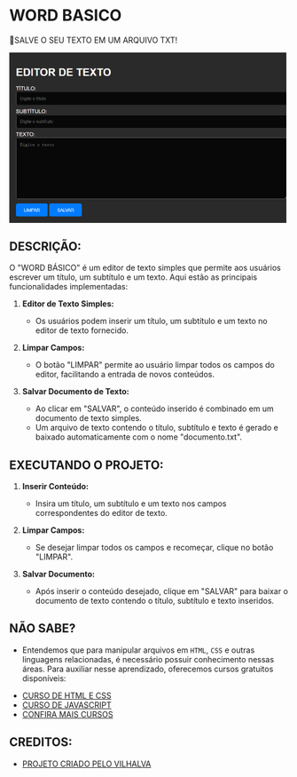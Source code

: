 # WORD BASICO
🔐SALVE O SEU TEXTO EM UM ARQUIVO TXT! 

<img src="FOTO.png" align="center" width="500"> <br>

## DESCRIÇÃO:
O "WORD BÁSICO" é um editor de texto simples que permite aos usuários escrever um título, um subtítulo e um texto. Aqui estão as principais funcionalidades implementadas:

1. **Editor de Texto Simples:**
   - Os usuários podem inserir um título, um subtítulo e um texto no editor de texto fornecido.

2. **Limpar Campos:**
   - O botão "LIMPAR" permite ao usuário limpar todos os campos do editor, facilitando a entrada de novos conteúdos.

3. **Salvar Documento de Texto:**
   - Ao clicar em "SALVAR", o conteúdo inserido é combinado em um documento de texto simples.
   - Um arquivo de texto contendo o título, subtítulo e texto é gerado e baixado automaticamente com o nome "documento.txt".

## EXECUTANDO O PROJETO:
1. **Inserir Conteúdo:**
   - Insira um título, um subtítulo e um texto nos campos correspondentes do editor de texto.

2. **Limpar Campos:**
   - Se desejar limpar todos os campos e recomeçar, clique no botão "LIMPAR".

3. **Salvar Documento:**
   - Após inserir o conteúdo desejado, clique em "SALVAR" para baixar o documento de texto contendo o título, subtítulo e texto inseridos.

## NÃO SABE?
- Entendemos que para manipular arquivos em `HTML`, `CSS` e outras linguagens relacionadas, é necessário possuir conhecimento nessas áreas. Para auxiliar nesse aprendizado, oferecemos cursos gratuitos disponíveis:
* [CURSO DE HTML E CSS](https://github.com/VILHALVA/CURSO-DE-HTML-E-CSS)
* [CURSO DE JAVASCRIPT](https://github.com/VILHALVA/CURSO-DE-JAVASCRIPT)
* [CONFIRA MAIS CURSOS](https://github.com/VILHALVA?tab=repositories&q=+topic:CURSO)

## CREDITOS:
- [PROJETO CRIADO PELO VILHALVA](https://github.com/VILHALVA)
